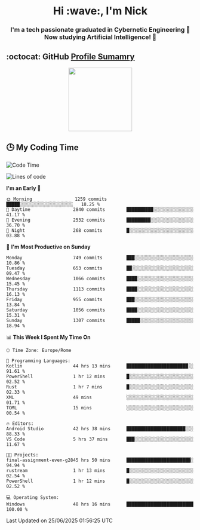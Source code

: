 <h1 align="center">Hi :wave:, I'm Nick</h1>

<h3 align="center">I'm a tech passionate graduated in Cybernetic Engineering 🤖<br>
Now studying Artificial Intelligence! 🧠</h3>


## :octocat: GitHub <a href="https://github.com/vn7n24fzkq/github-profile-summary-cards">Profile Sumamry</a>

<p align="center">
   <img style="height:170px;display:inline-block"  src="http://github-profile-summary-cards.vercel.app/api/cards/profile-details?username=CodeClimberNT&theme=github_dark" />
<!--    <img style="height:170px;display:inline-block"  src="http://github-profile-summary-cards.vercel.app/api/cards/repos-per-language?username=CodeClimberNT&theme=github_dark&exclude=" /> -->
</p>

 ## :clock3: My Coding Time 
 
<!--START_SECTION:waka-->
![Code Time](http://img.shields.io/badge/Code%20Time-718%20hrs%205%20mins-blue)

![Lines of code](https://img.shields.io/badge/From%20Hello%20World%20I%27ve%20Written-5.8%20million%20lines%20of%20code-blue)

**I'm an Early 🐤** 

```text
🌞 Morning                1259 commits        █████░░░░░░░░░░░░░░░░░░░░   18.25 % 
🌆 Daytime                2840 commits        ██████████░░░░░░░░░░░░░░░   41.17 % 
🌃 Evening                2532 commits        █████████░░░░░░░░░░░░░░░░   36.70 % 
🌙 Night                  268 commits         █░░░░░░░░░░░░░░░░░░░░░░░░   03.88 % 
```
📅 **I'm Most Productive on Sunday** 

```text
Monday                   749 commits         ███░░░░░░░░░░░░░░░░░░░░░░   10.86 % 
Tuesday                  653 commits         ██░░░░░░░░░░░░░░░░░░░░░░░   09.47 % 
Wednesday                1066 commits        ████░░░░░░░░░░░░░░░░░░░░░   15.45 % 
Thursday                 1113 commits        ████░░░░░░░░░░░░░░░░░░░░░   16.13 % 
Friday                   955 commits         ███░░░░░░░░░░░░░░░░░░░░░░   13.84 % 
Saturday                 1056 commits        ████░░░░░░░░░░░░░░░░░░░░░   15.31 % 
Sunday                   1307 commits        █████░░░░░░░░░░░░░░░░░░░░   18.94 % 
```


📊 **This Week I Spent My Time On** 

```text
🕑︎ Time Zone: Europe/Rome

💬 Programming Languages: 
Kotlin                   44 hrs 13 mins      ███████████████████████░░   91.61 % 
PowerShell               1 hr 12 mins        █░░░░░░░░░░░░░░░░░░░░░░░░   02.52 % 
Rust                     1 hr 7 mins         █░░░░░░░░░░░░░░░░░░░░░░░░   02.33 % 
XML                      49 mins             ░░░░░░░░░░░░░░░░░░░░░░░░░   01.71 % 
TOML                     15 mins             ░░░░░░░░░░░░░░░░░░░░░░░░░   00.54 % 

🔥 Editors: 
Android Studio           42 hrs 38 mins      ██████████████████████░░░   88.33 % 
VS Code                  5 hrs 37 mins       ███░░░░░░░░░░░░░░░░░░░░░░   11.67 % 

🐱‍💻 Projects: 
final-assignment-even-g2845 hrs 50 mins      ████████████████████████░   94.94 % 
rustream                 1 hr 13 mins        █░░░░░░░░░░░░░░░░░░░░░░░░   02.54 % 
PowerShell               1 hr 12 mins        █░░░░░░░░░░░░░░░░░░░░░░░░   02.52 % 

💻 Operating System: 
Windows                  48 hrs 16 mins      █████████████████████████   100.00 % 
```


 Last Updated on 25/06/2025 01:56:25 UTC
<!--END_SECTION:waka-->

